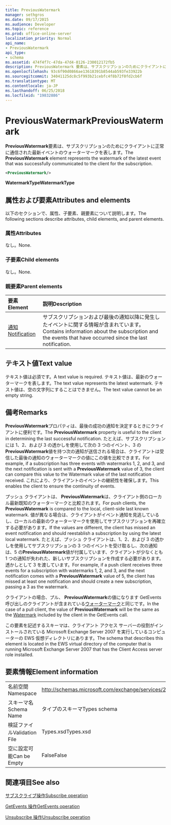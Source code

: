 ```yaml
---
title: PreviousWatermark
manager: sethgros
ms.date: 09/17/2015
ms.audience: Developer
ms.topic: reference
ms.prod: office-online-server
localization_priority: Normal
api_name:
- PreviousWatermark
api_type:
- schema
ms.assetid: 474f4f7c-47da-47d4-8126-230012172fb5
description: PreviousWatermark 要素は、サブスクリプションのためにクライアントに正常に通信された最新イベントのウォーターマークを表します。
ms.openlocfilehash: 93c6f90d0866ae13618391b8544ab593fe33922b
ms.sourcegitcommit: 34041125dc8c5f993b21cebfc4f8b72f0fd2cb6f
ms.translationtype: MT
ms.contentlocale: ja-JP
ms.lasthandoff: 06/25/2018
ms.locfileid: "19832886"
---
```

# <a name="previouswatermark"></a><span data-ttu-id="82fb3-103">PreviousWatermark</span><span class="sxs-lookup"><span data-stu-id="82fb3-103">PreviousWatermark</span></span>

<span data-ttu-id="82fb3-104">**PreviousWatermark**要素は、サブスクリプションのためにクライアントに正常に通信された最新イベントのウォーターマークを表します。</span><span class="sxs-lookup"><span data-stu-id="82fb3-104">The **PreviousWatermark** element represents the watermark of the latest event that was successfully communicated to the client for the subscription.</span></span> 
  
```xml
<PreviousWatermark/>
```

 <span data-ttu-id="82fb3-105">**WatermarkType**</span><span class="sxs-lookup"><span data-stu-id="82fb3-105">**WatermarkType**</span></span>
## <a name="attributes-and-elements"></a><span data-ttu-id="82fb3-106">属性および要素</span><span class="sxs-lookup"><span data-stu-id="82fb3-106">Attributes and elements</span></span>

<span data-ttu-id="82fb3-107">以下のセクションで、属性、子要素、親要素について説明します。</span><span class="sxs-lookup"><span data-stu-id="82fb3-107">The following sections describe attributes, child elements, and parent elements.</span></span>
  
### <a name="attributes"></a><span data-ttu-id="82fb3-108">属性</span><span class="sxs-lookup"><span data-stu-id="82fb3-108">Attributes</span></span>

<span data-ttu-id="82fb3-109">なし。</span><span class="sxs-lookup"><span data-stu-id="82fb3-109">None.</span></span>
  
### <a name="child-elements"></a><span data-ttu-id="82fb3-110">子要素</span><span class="sxs-lookup"><span data-stu-id="82fb3-110">Child elements</span></span>

<span data-ttu-id="82fb3-111">なし。</span><span class="sxs-lookup"><span data-stu-id="82fb3-111">None.</span></span>
  
### <a name="parent-elements"></a><span data-ttu-id="82fb3-112">親要素</span><span class="sxs-lookup"><span data-stu-id="82fb3-112">Parent elements</span></span>

|<span data-ttu-id="82fb3-113">**要素**</span><span class="sxs-lookup"><span data-stu-id="82fb3-113">**Element**</span></span>|<span data-ttu-id="82fb3-114">**説明**</span><span class="sxs-lookup"><span data-stu-id="82fb3-114">**Description**</span></span>|
|:-----|:-----|
|[<span data-ttu-id="82fb3-115">通知</span><span class="sxs-lookup"><span data-stu-id="82fb3-115">Notification</span></span>](notification-ex15websvcsotherref.md) <br/> |<span data-ttu-id="82fb3-116">サブスクリプションおよび最後の通知以降に発生したイベントに関する情報が含まれています。</span><span class="sxs-lookup"><span data-stu-id="82fb3-116">Contains information about the subscription and the events that have occurred since the last notification.</span></span>  <br/> |
   
## <a name="text-value"></a><span data-ttu-id="82fb3-117">テキスト値</span><span class="sxs-lookup"><span data-stu-id="82fb3-117">Text value</span></span>

<span data-ttu-id="82fb3-118">テキスト値は必須です。</span><span class="sxs-lookup"><span data-stu-id="82fb3-118">A text value is required.</span></span> <span data-ttu-id="82fb3-119">テキスト値は、最新のウォーターマークを表します。</span><span class="sxs-lookup"><span data-stu-id="82fb3-119">The text value represents the latest watermark.</span></span> <span data-ttu-id="82fb3-120">テキスト値は、空の文字列にすることはできません。</span><span class="sxs-lookup"><span data-stu-id="82fb3-120">The text value cannot be an empty string.</span></span>
  
## <a name="remarks"></a><span data-ttu-id="82fb3-121">備考</span><span class="sxs-lookup"><span data-stu-id="82fb3-121">Remarks</span></span>

<span data-ttu-id="82fb3-122">**PreviousWatermark**プロパティは、最後の成功の通知を決定するときにクライアントに便利です。</span><span class="sxs-lookup"><span data-stu-id="82fb3-122">The **PreviousWatermark** property is useful to the client in determining the last successful notification.</span></span> <span data-ttu-id="82fb3-123">たとえば、サブスクリプションには 1、2、および 3 の透かしを使用して次の 3 つのイベント、3 の**PreviousWatermark**値を持つ次の通知が送信される場合は、クライアントは受信した最後の通知のウォーターマークの値にこの値を比較できます。</span><span class="sxs-lookup"><span data-stu-id="82fb3-123">For example, if a subscription has three events with watermarks 1, 2, and 3, and the next notification is sent with a **PreviousWatermark** value of 3, the client can compare this value to the Watermark value of the last notification received.</span></span> <span data-ttu-id="82fb3-124">これにより、クライアントのイベントの継続性を確保します。</span><span class="sxs-lookup"><span data-stu-id="82fb3-124">This enables the client to ensure the continuity of events.</span></span> 
  
<span data-ttu-id="82fb3-125">プッシュ クライアントは、 **PreviousWatermark**は、クライアント側のローカル最新既知のウォーターマークと比較されます。</span><span class="sxs-lookup"><span data-stu-id="82fb3-125">For push clients, the **PreviousWatermark** is compared to the local, client-side last known watermark.</span></span> <span data-ttu-id="82fb3-126">値が異なる場合は、クライアントがイベント通知を見逃しているし、ローカルの最新のウォーターマークを使用してサブスクリプションを再確立する必要があります。</span><span class="sxs-lookup"><span data-stu-id="82fb3-126">If the values are different, the client has missed an event notification and should reestablish a subscription by using the latest local watermark.</span></span> <span data-ttu-id="82fb3-127">たとえば、プッシュ クライアントは、1、2、および 3 の透かしを使用してサブスクリプションの 3 つのイベントを受け取るし、次の通知は、5 の**PreviousWatermark**値が付属しています、クライアントが少なくとも 1 つの通知が失われた、新しいサブスクリプションを作成する必要があります。透かしとして 3 を渡しています。</span><span class="sxs-lookup"><span data-stu-id="82fb3-127">For example, if a push client receives three events for a subscription with watermarks 1, 2, and 3, and the next notification comes with a **PreviousWatermark** value of 5, the client has missed at least one notification and should create a new subscription, passing a 3 as the watermark.</span></span> 
  
<span data-ttu-id="82fb3-128">クライアントの場合、プル、 **PreviousWatermark**の値になります GetEvents 呼び出しのクライアントが含まれている[ウォーターマーク](watermark.md)と同じです。</span><span class="sxs-lookup"><span data-stu-id="82fb3-128">In the case of a pull client, the value of **PreviousWatermark** will be the same as the [Watermark](watermark.md) included by the client in the GetEvents call.</span></span> 
  
<span data-ttu-id="82fb3-129">この要素を記述するスキーマは、クライアント アクセス サーバーの役割がインストールされている Microsoft Exchange Server 2007 を実行しているコンピューターの EWS 仮想ディレクトリにあります。</span><span class="sxs-lookup"><span data-stu-id="82fb3-129">The schema that describes this element is located in the EWS virtual directory of the computer that is running Microsoft Exchange Server 2007 that has the Client Access server role installed.</span></span>
  
## <a name="element-information"></a><span data-ttu-id="82fb3-130">要素情報</span><span class="sxs-lookup"><span data-stu-id="82fb3-130">Element information</span></span>

|||
|:-----|:-----|
|<span data-ttu-id="82fb3-131">名前空間</span><span class="sxs-lookup"><span data-stu-id="82fb3-131">Namespace</span></span>  <br/> |http://schemas.microsoft.com/exchange/services/2006/types  <br/> |
|<span data-ttu-id="82fb3-132">スキーマ名</span><span class="sxs-lookup"><span data-stu-id="82fb3-132">Schema Name</span></span>  <br/> |<span data-ttu-id="82fb3-133">タイプのスキーマ</span><span class="sxs-lookup"><span data-stu-id="82fb3-133">Types schema</span></span>  <br/> |
|<span data-ttu-id="82fb3-134">検証ファイル</span><span class="sxs-lookup"><span data-stu-id="82fb3-134">Validation File</span></span>  <br/> |<span data-ttu-id="82fb3-135">Types.xsd</span><span class="sxs-lookup"><span data-stu-id="82fb3-135">Types.xsd</span></span>  <br/> |
|<span data-ttu-id="82fb3-136">空に設定可能</span><span class="sxs-lookup"><span data-stu-id="82fb3-136">Can be Empty</span></span>  <br/> |<span data-ttu-id="82fb3-137">False</span><span class="sxs-lookup"><span data-stu-id="82fb3-137">False</span></span>  <br/> |
   
## <a name="see-also"></a><span data-ttu-id="82fb3-138">関連項目</span><span class="sxs-lookup"><span data-stu-id="82fb3-138">See also</span></span>



[<span data-ttu-id="82fb3-139">サブスクライブ操作</span><span class="sxs-lookup"><span data-stu-id="82fb3-139">Subscribe operation</span></span>](subscribe-operation.md)
  
[<span data-ttu-id="82fb3-140">GetEvents 操作</span><span class="sxs-lookup"><span data-stu-id="82fb3-140">GetEvents operation</span></span>](getevents-operation.md)
  
[<span data-ttu-id="82fb3-141">Unsubscribe 操作</span><span class="sxs-lookup"><span data-stu-id="82fb3-141">Unsubscribe operation</span></span>](unsubscribe-operation.md)

